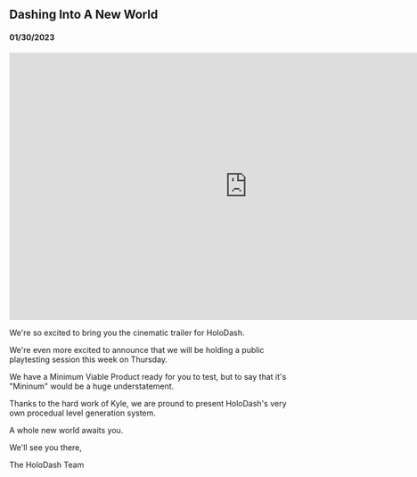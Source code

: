 ## Dashing Into A New World

#### 01/30/2023

<div className="video-container">
<div className="video-responsive">
  <iframe
    width="853"
    height="480"
    src="https://www.youtube.com/embed/IpdHZmImsdA"
    frameBorder="0"
    allow="accelerometer; autoplay; clipboard-write; encrypted-media; gyroscope; picture-in-picture"
    allowFullScreen
    title="Embedded youtube"
  > </iframe>
</div>
</div>

We're so excited to bring you the cinematic trailer for HoloDash.

We're even more excited to announce that we will be holding a public playtesting session this week on Thursday.

We have a Minimum Viable Product ready for you to test, but to say that it's "Mininum" would be a huge understatement.

Thanks to the hard work of Kyle, we are pround to present HoloDash's very own procedual level generation system.

A whole new world awaits you.

We'll see you there,

The HoloDash Team

